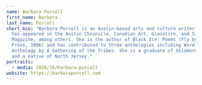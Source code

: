 ```yaml
---
name: Barbara Purcell
first_name: Barbara
last_name: Purcell
short_bio: "Barbara Purcell is an Austin-based arts and culture writer. Her work
  has appeared in the Austin Chronicle, Canadian Art, Glasstire, and Sightlines
  Magazine, among others. She is the author of Black Ice: Poems (Fly by Night
  Press, 2006) and has contributed to three anthologies including Word: An
  Anthology by A Gathering of the Tribes. She is a graduate of Skidmore College
  and a native of North Jersey."
portraits:
  - media: 2020/10/barbara-purcell
website: https://barbarapurcell.com
---
```

